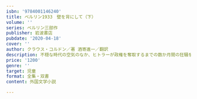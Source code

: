 ```yaml
---
isbn: '9784001146240'
title: ベルリン1933　壁を背にして（下）
volume: ''
series: ベルリン三部作
publisher: 岩波書店
pubdate: '2020-04-18'
cover: ''
author: クラウス・コルドン／著 酒寄進一／翻訳
description: 不穏な時代の空気のなか、ヒトラーが政権を奪取するまでの数か月間の狂騒を、十五歳の視点で描く。
price: '1200'
genre: ''
target: 児童
format: 全集・双書
content: 外国文学小説

---
```

